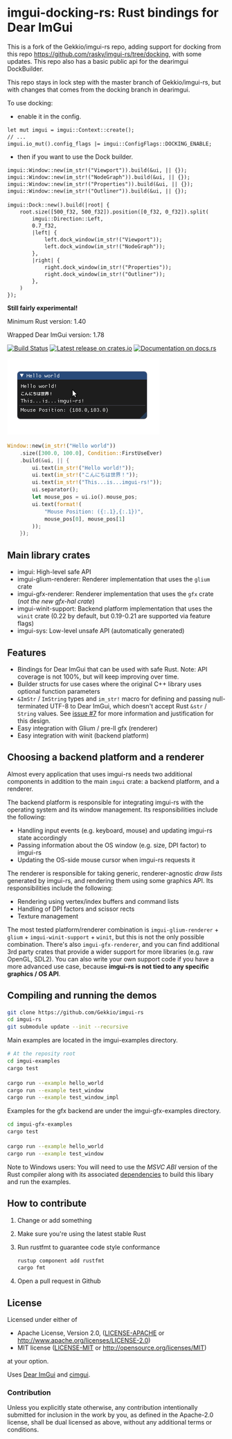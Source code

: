 # imgui-docking-rs: Rust bindings for Dear ImGui

This is a fork of the Gekkio/imgui-rs repo, adding support for docking from this repo https://github.com/rasky/imgui-rs/tree/docking, with some updates.
This repo also has a basic public api for the dearimgui DockBuilder.

This repo stays in lock step with the master branch of Gekkio/imgui-rs, but with changes that comes from the docking branch in dearimgui.

To use docking:

- enable it in the config.
```
let mut imgui = imgui::Context::create();
// ...
imgui.io_mut().config_flags |= imgui::ConfigFlags::DOCKING_ENABLE;
```

- then if you want to use the Dock builder.
```
imgui::Window::new(im_str!("Viewport")).build(&ui, || {});
imgui::Window::new(im_str!("NodeGraph")).build(&ui, || {});
imgui::Window::new(im_str!("Properties")).build(&ui, || {});
imgui::Window::new(im_str!("Outliner")).build(&ui, || {});

imgui::Dock::new().build(|root| {
    root.size([500_f32, 500_f32]).position([0_f32, 0_f32]).split(
        imgui::Direction::Left,
        0.7_f32,
        |left| {
            left.dock_window(im_str!("Viewport"));
            left.dock_window(im_str!("NodeGraph"));
        },
        |right| {
            right.dock_window(im_str!("Properties"));
            right.dock_window(im_str!("Outliner"));
        },
    )
});
```

**Still fairly experimental!**

Minimum Rust version: 1.40

Wrapped Dear ImGui version: 1.78

[![Build Status](https://github.com/Gekkio/imgui-rs/workflows/ci/badge.svg)](https://github.com/Gekkio/imgui-rs/actions)
[![Latest release on crates.io](https://meritbadge.herokuapp.com/imgui)](https://crates.io/crates/imgui)
[![Documentation on docs.rs](https://docs.rs/imgui/badge.svg)](https://docs.rs/imgui)

![Hello world](hello_world.png)

```rust
Window::new(im_str!("Hello world"))
    .size([300.0, 100.0], Condition::FirstUseEver)
    .build(&ui, || {
        ui.text(im_str!("Hello world!"));
        ui.text(im_str!("こんにちは世界！"));
        ui.text(im_str!("This...is...imgui-rs!"));
        ui.separator();
        let mouse_pos = ui.io().mouse_pos;
        ui.text(format!(
            "Mouse Position: ({:.1},{:.1})",
            mouse_pos[0], mouse_pos[1]
        ));
    });
```

## Main library crates

* imgui: High-level safe API
* imgui-glium-renderer: Renderer implementation that uses the `glium` crate
* imgui-gfx-renderer: Renderer implementation that uses the `gfx` crate (*not
  the new gfx-hal crate*)
* imgui-winit-support: Backend platform implementation that uses the `winit`
  crate (0.22 by default, but 0.19-0.21 are supported via feature flags)
* imgui-sys: Low-level unsafe API (automatically generated)

## Features

- Bindings for Dear ImGui that can be used with safe Rust. Note: API coverage
  is not 100%, but will keep improving over time.
- Builder structs for use cases where the original C++ library uses optional
  function parameters
- `&ImStr` / `ImString` types and `im_str!` macro for defining and passing
  null-terminated UTF-8 to Dear ImGui, which doesn't accept Rust `&str` /
  `String` values. See [issue #7](https://github.com/Gekkio/imgui-rs/issues/7)
  for more information and justification for this design.
- Easy integration with Glium / pre-ll gfx (renderer)
- Easy integration with winit (backend platform)

## Choosing a backend platform and a renderer

Almost every application that uses imgui-rs needs two additional components in
addition to the main `imgui` crate: a backend platform, and a renderer.

The backend platform is responsible for integrating imgui-rs with the operating
system and its window management. Its responsibilities include the following:

* Handling input events (e.g. keyboard, mouse) and updating imgui-rs state
  accordingly
* Passing information about the OS window (e.g. size, DPI factor) to imgui-rs
* Updating the OS-side mouse cursor when imgui-rs requests it

The renderer is responsible for taking generic, renderer-agnostic *draw lists*
generated by imgui-rs, and rendering them using some graphics API. Its
responsibilities include the following:

* Rendering using vertex/index buffers and command lists
* Handling of DPI factors and scissor rects
* Texture management

The most tested platform/renderer combination is `imgui-glium-renderer` +
`glium` + `imgui-winit-support` + `winit`, but this is not the only possible
combination. There's also `imgui-gfx-renderer`, and you can find additional 3rd
party crates that provide a wider support for more libraries (e.g. raw OpenGL,
SDL2). You can also write your own support code if you have a more advanced use
case, because **imgui-rs is not tied to any specific graphics / OS API**.

## Compiling and running the demos

```bash
git clone https://github.com/Gekkio/imgui-rs
cd imgui-rs
git submodule update --init --recursive
```

Main examples are located in the imgui-examples directory.

```bash
# At the reposity root
cd imgui-examples
cargo test

cargo run --example hello_world
cargo run --example test_window
cargo run --example test_window_impl
```

Examples for the gfx backend are under the imgui-gfx-examples directory.

```bash
cd imgui-gfx-examples
cargo test

cargo run --example hello_world
cargo run --example test_window
```

Note to Windows users:  You will need to use the *MSVC ABI* version of the Rust
compiler along with its associated
[dependencies](https://www.rust-lang.org/en-US/downloads.html#win-foot) to
build this libary and run the examples.

## How to contribute

1. Change or add something
2. Make sure you're using the latest stable Rust
3. Run rustfmt to guarantee code style conformance

    ```bash
    rustup component add rustfmt
    cargo fmt
    ```

4. Open a pull request in Github

## License

Licensed under either of

 * Apache License, Version 2.0, ([LICENSE-APACHE](LICENSE-APACHE) or http://www.apache.org/licenses/LICENSE-2.0)
 * MIT license ([LICENSE-MIT](LICENSE-MIT) or http://opensource.org/licenses/MIT)

at your option.

Uses [Dear ImGui](https://github.com/ocornut/imgui) and
[cimgui](https://github.com/cimgui/cimgui).

### Contribution

Unless you explicitly state otherwise, any contribution intentionally submitted
for inclusion in the work by you, as defined in the Apache-2.0 license, shall
be dual licensed as above, without any additional terms or conditions.
